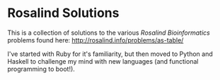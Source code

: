 Rosalind Solutions
==================

This is a collection of solutions to the various *Rosalind Bioinformatics* problems found here: http://rosalind.info/problems/as-table/

I've started with Ruby for it's familiarity, but then moved to Python and Haskell to challenge my mind with new languages (and functional programming to boot!).
